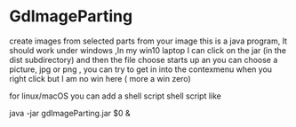 # GdImageParting
create images from selected parts from your image
this is a java program,   It should work under windows ,In my win10 laptop I can click on the jar (in the  dist subdirectory) and then the file choose starts up an you can choose a picture, jpg or png 
, you can try to get  in into the contexmenu when you right click  but I am no win here ( more a win zero)

for linux/macOS you can add a shell script 
shell script like 

java -jar gdImageParting.jar  $0  &
